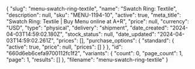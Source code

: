 {
  "slug": "menu-swatch-ring-textile",
  "name": "Swatch Ring: Textile",
  "description": null,
  "sku": "MENU-1194-10",
  "active": true,
  "meta_title": "Swatch Ring: Textile | Buy Menu online at A+R",
  "price": null,
  "currency": "USD",
  "type": "physical",
  "delivery": "shipment",
  "date_created": "2024-04-03T14:59:02.180Z",
  "stock_status": null,
  "date_updated": "2024-04-03T14:59:02.261Z",
  "prices": [],
  "purchase_options": {
    "standard": {
      "active": true,
      "price": null,
      "prices": []
    }
  },
  "id": "660d6eb6cefa9700112fc1f2",
  "variants": {
    "count": 0,
    "page_count": 1,
    "page": 1,
    "results": []
  },
  "filename": "menu-swatch-ring-textile"
}
